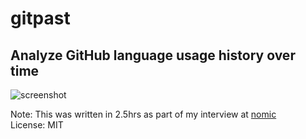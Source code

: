 gitpast
=======

## Analyze GitHub language usage history over time
![screenshot](https://raw.github.com/Zolmeister/gitpast/master/screenshot.png)

Note: This was written in 2.5hrs as part of my interview at [nomic](https://nomic.com)  
License: MIT

